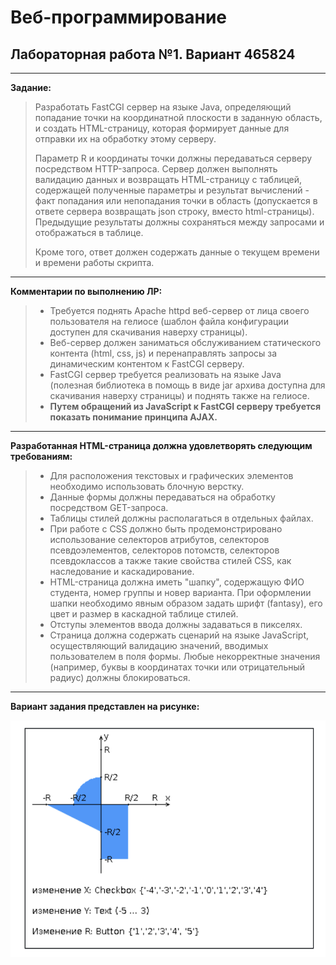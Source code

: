 # Веб-программирование
## Лабораторная работа №1. Вариант 465824

<hr>

**Задание:**

>Разработать FastCGI сервер на языке Java, определяющий попадание точки на координатной плоскости в заданную область, и создать HTML-страницу, которая формирует данные для отправки их на обработку этому серверу.
>
>Параметр R и координаты точки должны передаваться серверу посредством HTTP-запроса. Сервер должен выполнять валидацию данных и возвращать HTML-страницу с таблицей, содержащей полученные параметры и результат вычислений - факт попадания или непопадания точки в область (допускается в ответе сервера возвращать json строку, вместо html-страницы). Предыдущие результаты должны сохраняться между запросами и отображаться в таблице.
>
>Кроме того, ответ должен содержать данные о текущем времени и времени работы скрипта.

<hr>

**Комментарии по выполнению ЛР:**

> - Требуется поднять Apache httpd веб-сервер от лица своего пользователя на гелиосе (шаблон файла конфигурации доступен для скачивания наверху страницы).
> - Веб-сервер должен заниматься обслуживанием статического контента (html, css, js) и перенаправлять запросы за динамическим контентом к FastCGI серверу.
> - FastCGI сервер требуется реализовать на языке Java (полезная библиотека в помощь в виде jar архива доступна для скачивания наверху страницы) и поднять также на гелиосе.
> - **Путем обращений из JavaScript к FastCGI серверу требуется показать понимание принципа AJAX.**

<hr>

**Разработанная HTML-страница должна удовлетворять следующим требованиям:**

> - Для расположения текстовых и графических элементов необходимо использовать блочную верстку.
> - Данные формы должны передаваться на обработку посредством GET-запроса.
> - Таблицы стилей должны располагаться в отдельных файлах.
> - При работе с CSS должно быть продемонстрировано использование селекторов атрибутов, селекторов псевдоэлементов, селекторов потомств, селекторов псевдоклассов а также такие свойства стилей CSS, как наследование и каскадирование.
> - HTML-страница должна иметь "шапку", содержащую ФИО студента, номер группы и новер варианта. При оформлении шапки необходимо явным образом задать шрифт (fantasy), его цвет и размер в каскадной таблице стилей.
> - Отступы элементов ввода должны задаваться в пикселях.
> - Страница должна содержать сценарий на языке JavaScript, осуществляющий валидацию значений, вводимых пользователем в поля формы. Любые некорректные значения (например, буквы в координатах точки или отрицательный радиус) должны блокироваться.

<hr>

**Вариант задания представлен на рисунке:**

![График](img/task.png)